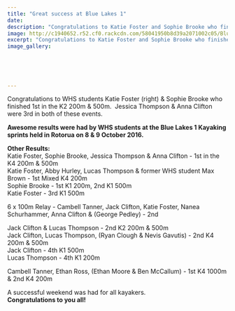 ```yaml
---
title: "Great success at Blue Lakes 1"
date: 
description: "Congratulations to Katie Foster and Sophie Brooke who finished 1st in the K2 200m & 500m at the Blue Lakes 1 Kayaking sprints in Rotorua on 8 & 9 October 2016..."
image: http://c1940652.r52.cf0.rackcdn.com/58041950b8d39a2071002c05/Blue-Lake-Rowing-Regatta-Katie-Foster-Sophie-Brooke-15-Oct-2016.jpg
excerpt: "Congratulations to Katie Foster and Sophie Brooke who finished 1st in the K2 200m & 500m at the Blue Lakes 1 Kayaking sprints in Rotorua on 8 & 9 October 2016"
image_gallery:
    
    
    
    
    
---
```


<p>Congratulations to WHS students Katie Foster (right) &amp; Sophie Brooke who finished 1st in the K2 200m &amp; 500m. &nbsp;Jessica Thompson &amp; Anna Clifton were 3rd in both of these events.</p>
<p><strong>Awesome results were had by WHS students at the&nbsp;Blue Lakes 1 Kayaking sprints held in Rotorua on 8 &amp; 9 October 2016.</strong></p>
<p><strong>Other Results:</strong><br />Katie Foster, Sophie Brooke,&nbsp;<span>Jessica Thompson &amp;&nbsp;<span>Anna Clifton - 1st in the K4 200m &amp; 500m<br /></span></span>Katie Foster, Abby Hurley, Lucas Thompson &amp; former WHS student Max Brown - 1st Mixed K4 200m<br />Sophie Brooke - 1st K1 200m, 2nd K1 500m<br />Katie Foster - 3rd K1 500m</p>
<p>6 x 100m Relay - Cambell&nbsp;<span>Tanner, Jack Clifton, Katie Foster, Nanea Schurhammer, Anna Clifton &amp; (George Pedley) - 2nd</span></p>
<p><span>Jack Clifton &amp; Lucas Thompson - 2nd K2 <span>200m &amp;&nbsp;</span>500m<br /></span><span>Jack Clifton, Lucas Thompson, (Ryan&nbsp;<span>Clough &amp; Nevis Gavutis)</span>&nbsp;-&nbsp;</span>2nd K4 200m &amp; 500m<br />Jack Clifton - 4th K1 500m<br />Lucas Thompson - 4th K1 200m&nbsp;</p>
<p><span><span>Cambell Tanner,&nbsp;<span>Ethan Ross, (Ethan Moo</span></span>re &amp; Ben McCallum) - 1st K4 1000m &amp; 2nd K4 200m</span></p>
<p>A successful weekend was had for all kayakers.<br /><strong>Congratulations to you all!&nbsp;</strong></p>

